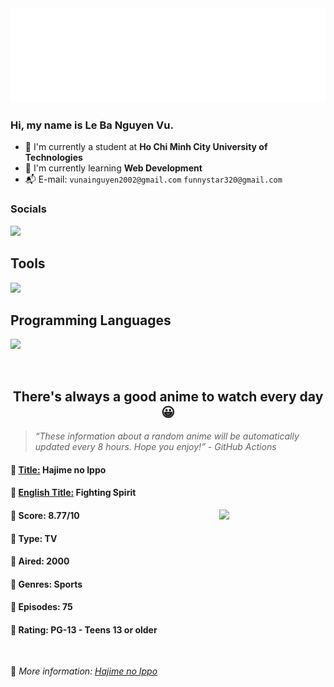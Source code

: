 
<img src="svg/nai.svg" />

<br />

<h3>Hi, my name is <strong>Le Ba Nguyen Vu</strong>.</h3>

- 🏫 I'm currently a student at **Ho Chi Minh City University of Technologies**
- 👀 I'm currently learning **Web Development**
- 📬 E-mail: `vunainguyen2002@gmail.com` `funnystar320@gmail.com`


<h3>Socials</h3>
<a target="_blank" href="https://instagram.com/vu.le1352"><img src="https://img.shields.io/badge/Instagram-%23E4405F.svg?style=for-the-badge&logo=Instagram&logoColor=white" /></a>

<p>
  <h2>Tools</h2>
  <a href="https://skillicons.dev">
    <img src="https://skillicons.dev/icons?i=git,dotnet,mongodb,express,react,nodejs,bootstrap,tailwind,laravel,docker&theme=dark" />
  </a>

  <br />

  <h2>Programming Languages</h2>

  <a href="https://skillicons.dev">
    <img src="https://skillicons.dev/icons?i=javascript,typescript,html,css,cs,php&theme=dark" />
  </a>
</p>

<br />

<h2 align="center">There's always a good anime to watch every day 😀</h2>

<blockquote>
<i>
<q>These information about a random anime will be automatically updated every 8 hours. Hope you enjoy!</q> - GitHub Actions
</i>
</blockquote>

<h4>
  <strong>🥭 <u>Title:</u></strong> Hajime no Ippo
</h4>

<h4>🌿 <u>English Title:</u> Fighting Spirit</h4>

<img align="right" width="170" src=https://cdn.myanimelist.net/images/anime/4/86334.jpg />

<h4>🌱 Score: 8.77/10</h4>

<h4>🌲 Type: TV</h4>

<h4>🌴 Aired: 2000</h4>

<h4>🌵 Genres: Sports</h4>

<h4>🥑 Episodes: 75</h4>

<h4>🍏 Rating: PG-13 - Teens 13 or older</h4>

<br />

🍂 *More information: [Hajime no Ippo](https://myanimelist.net/anime/263/Hajime_no_Ippo)*
    